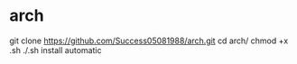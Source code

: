 # arch
git clone https://github.com/Success05081988/arch.git
cd arch/
chmod +x .sh
./.sh
install automatic
